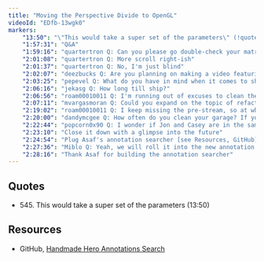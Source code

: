 ```yaml
---
title: "Moving the Perspective Divide to OpenGL"
videoId: "EDfb-13wgk0"
markers:
    "13:50": "\"This would take a super set of the parameters\" (!quote 545)"
    "1:57:31": "Q&A"
    "1:59:16": "quartertron Q: Can you please go double-check your matrix math in your last drawing in Milton?"
    "2:01:08": "quartertron Q: More scroll right-ish"
    "2:01:37": "quartertron Q: No, I'm just blind"
    "2:02:07": "deezbucks Q: Are you planning on making a video featuring everything you made?"
    "2:03:25": "pepevel Q: What do you have in mind when it comes to shaders? You plan to use them to sort?"
    "2:06:16": "jekasg Q: How long till ship?"
    "2:06:56": "roam00010011 Q: I'm running out of excuses to clean the garage, so... someone ask something long"
    "2:07:11": "mvargasmoran Q: Could you expand on the topic of refactoring (sometimes all the code)? I use git, to move on but keep my old code. So I think I'm scared of changing things"
    "2:19:02": "roam00010011 Q: I keep missing the pre-stream, so at what time tomorrow will it start?"
    "2:20:00": "dandymcgee Q: How often do you clean your garage? If you don't have a garage, where do you park your car? If you don't have a car, how do you get to Kansas?"
    "2:22:44": "popcorn0x90 Q: I wonder if Jon and Casey are in the same city"
    "2:23:10": "Close it down with a glimpse into the future"
    "2:24:54": "Plug Asaf's annotation searcher [see Resources, GitHub]"
    "2:27:36": "Miblo Q: Yeah, we will roll it into the new annotation system. Planning on working on the new system probably in a month from now, after HMN v1 is settled"
    "2:28:16": "Thank Asaf for building the annotation searcher"
---
```


## Quotes

* 545\. This would take a super set of the parameters (13:50)

## Resources

* GitHub, [Handmade Hero Annotations Search](https://asafgartner.github.io/annotations_search/)
